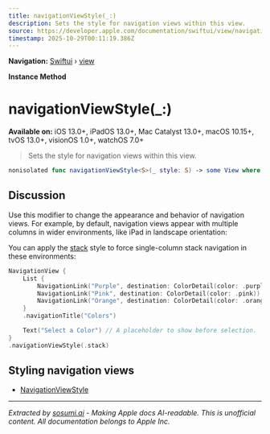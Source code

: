```yaml
---
title: navigationViewStyle(_:)
description: Sets the style for navigation views within this view.
source: https://developer.apple.com/documentation/swiftui/view/navigationviewstyle(_:)
timestamp: 2025-10-29T00:11:19.386Z
---
```


**Navigation:** [Swiftui](/documentation/swiftui) › [view](/documentation/swiftui/view)

**Instance Method**

# navigationViewStyle(_:)

**Available on:** iOS 13.0+, iPadOS 13.0+, Mac Catalyst 13.0+, macOS 10.15+, tvOS 13.0+, visionOS 1.0+, watchOS 7.0+

> Sets the style for navigation views within this view.

```swift
nonisolated func navigationViewStyle<S>(_ style: S) -> some View where S : NavigationViewStyle
```

## Discussion

Use this modifier to change the appearance and behavior of navigation views. For example, by default, navigation views appear with multiple columns in wider environments, like iPad in landscape orientation:



You can apply the [stack](/documentation/swiftui/navigationviewstyle/stack) style to force single-column stack navigation in these environments:

```swift
NavigationView {
    List {
        NavigationLink("Purple", destination: ColorDetail(color: .purple))
        NavigationLink("Pink", destination: ColorDetail(color: .pink))
        NavigationLink("Orange", destination: ColorDetail(color: .orange))
    }
    .navigationTitle("Colors")

    Text("Select a Color") // A placeholder to show before selection.
}
.navigationViewStyle(.stack)
```



## Styling navigation views

- [NavigationViewStyle](/documentation/swiftui/navigationviewstyle)

---

*Extracted by [sosumi.ai](https://sosumi.ai) - Making Apple docs AI-readable.*
*This is unofficial content. All documentation belongs to Apple Inc.*
